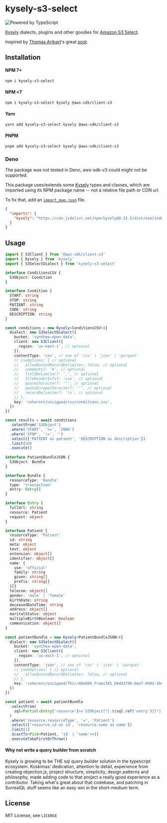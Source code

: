 # kysely-s3-select

![Powered by TypeScript](https://img.shields.io/badge/powered%20by-typescript-blue.svg)

[Kysely](https://github.com/koskimas/kysely) dialects, plugins and other goodies for [Amazon S3 Select](https://docs.aws.amazon.com/AmazonS3/latest/userguide/selecting-content-from-objects.html).

Inspired by [Thomas Aribart](https://github.com/ThomasAribart)'s great [post](https://dev.to/kumo/type-safe-s3-select-queries-with-kysely-4ge0).

## Installation

#### NPM 7+

```bash
npm i kysely-s3-select
```

#### NPM <7

```bash
npm i kysely-s3-select kysely @aws-sdk/client-s3
```

#### Yarn

```bash
yarn add kysely-s3-select kysely @aws-sdk/client-s3
```

#### PNPM

```bash
pnpm add kysely-s3-select kysely @aws-sdk/client-s3
```

### Deno

The package was not tested in Deno, aws-sdk-v3 could might not be supported.

This package uses/extends some [Kysely](https://github.com/koskimas/kysely) types and classes, which are imported using its NPM package name -- not a relative file path or CDN url.

To fix that, add an [`import_map.json`](https://deno.land/manual@v1.26.1/linking_to_external_code/import_maps) file.

```json
{
  "imports": {
    "kysely": "https://cdn.jsdelivr.net/npm/kysely@0.23.5/dist/esm/index.js"
  }
}
```

## Usage

```ts
import { S3Client } from '@aws-sdk/client-s3'
import { Kysely } from 'kysely'
import { S3SelectDialect } from 'kysely-s3-select'

interface ConditionsCSV {
  S3Object: Condition
}

interface Condition {
  START: string
  STOP: string
  PATIENT: string
  CODE: string
  DESCRIPTION: string
}

const conditions = new Kysely<ConditionsCSV>({
  dialect: new S3SelectDialect({
    bucket: 'synthea-open-data',
    client: new S3Client({
      region: 'us-east-1', // optional
    }),
    contentType: 'csv', // one of 'csv' | 'json' | 'parquet'
    // csvOptions: { // optional
    //   allowQuotedRecordDelimiter: false, // optional
    //   comments?: '#', // optional
    //   fieldDelimiter?: ',', // optional
    //   fileHeaderInfo?: 'use', // optional
    //   quoteCharacter?: '"', // optional
    //   quoteEscapeCharacter?: '"', // optional
    //   recordDelimiter?: '\n', // optional
    // },
    key: 'coherent/unzipped/csv/conditions.csv',
  })
})

const results = await conditions
  .selectFrom('S3Object')
  .where('START', '>=', '2000')
  .where('STOP', '!=', '')
  .select(['PATIENT as patient', 'DESCRIPTION as description'])
  .limit(50)
  .execute()
  
interface PatientBundleJSON {
  S3Object: Bundle
}

interface Bundle {
  resourceType: 'Bundle'
  type: 'transaction'
  entry: Entry[]
}

interface Entry {
  fullUrl: string
  resource: Patient
  request: object
}

interface Patient {
  resourceType: 'Patient'
  id: string
  meta: object
  text: object
  extension: object[]
  identifier: object[]
  name: {
    use: 'official'
    family: string
    given: string[]
    prefix: string[]
  }[]
  telecom: object[]
  gender: 'male' | 'female'
  birthDate: string
  deceasedDateTime: string
  address: object[]
  maritalStatus: object
  multipleBirthBoolean: boolean
  communication: object[]
}
  
const patientBundle = new Kysely<PatientBundleJSON>({
  dialect: new S3SelectDialect({
    bucket: 'synthea-open-data',
    client: new S3Client({
      region: 'us-east-1', // optional
    }),
    contentType: 'json', // one of 'csv' | 'json' | 'parquet'
    // jsonOptions: { // optional
    //   allowQuotedRecordDelimiter: false, // optional
    // },
    key: 'coherent/unzipped/fhir/Abe604_Frami345_b8dd1798-beef-094d-1be4-f90ee0e6b7d5.json',
  })
})

const patient = await patientBundle
  .selectFrom(
    sql<Partial<Entry['resource']>>`S3Object[*].${sql.ref('entry')}[*].${sql.ref('resource')}`.as('resource'),
  )
  .where('resource.resourceType', '=', 'Patient')
  .select(['resource.id as id', 'resource.name as name'])
  .limit(1)
  .$castTo<Pick<Patient, 'id' | 'name'>>()
  .executeTakeFirstOrThrow()
```

#### Why not write a query builder from scratch

Kysely is growing to be THE sql query builder solution in the typescript ecosystem.
Koskimas' dedication, attention to detail, experience from creating objection.js, project structure, simplicity, design patterns and philosophy,
made adding code to that project a really good experience as a contributor. Taking
what's great about that codebase, and patching in SurrealQL stuff seems like an easy
win in the short-medium term.

## License

MIT License, see `LICENSE`
